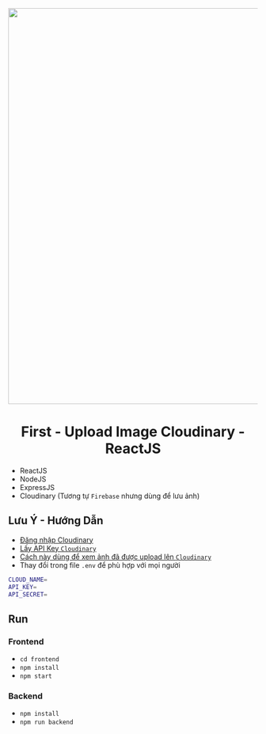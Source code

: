 <div align="center">
    <img src="https://miro.medium.com/v2/resize:fit:1400/1*FOvub3WrDdHo6BmQS68NWg.png" width="800"/>
</div>

<div align="center">
    <h1>First - Upload Image Cloudinary - ReactJS</h1>
</div>

- ReactJS
- NodeJS
- ExpressJS
- Cloudinary (Tương tự `Firebase` nhưng dùng để lưu ảnh)

## **Lưu Ý - Hướng Dẫn**
- [Đăng nhập Cloudinary](https://cloudinary.com/users/login)
- [Lấy API Key `Cloudinary`](https://console.cloudinary.com/settings/c-8085b87b513dd727a00358999444d8/api-keys)
- [Cách này dùng để xem ảnh đã được upload lên `Cloudinary`](https://media-library-widget-demo.cloudinary.com/demo)
- Thay đổi trong file `.env` để phù hợp với mọi người

```sh
CLOUD_NAME=
API_KEY=
API_SECRET=
```

## Run
### **Frontend**
- `cd frontend`
- `npm install`
- `npm start`

### **Backend**
- `npm install`
- `npm run backend`